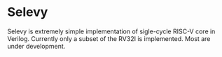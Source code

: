 # Selevy

Selevy is extremely simple implementation of sigle-cycle RISC-V core in Verilog. Currently only a subset of the RV32I is implemented. Most are under development.
